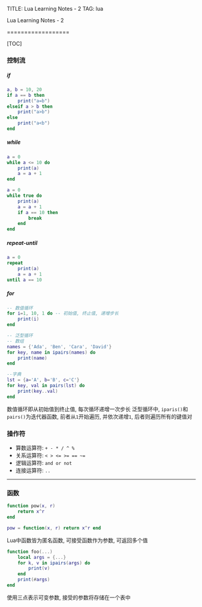 TITLE: Lua Learning Notes - 2
TAG: lua

Lua Learning Notes - 2

==================

[TOC]

### 控制流

##### if

```lua
a, b = 10, 20
if a == b then
    print("a=b")
elseif a > b then
    print("a>b")
else
    print("a<b")
end
```

##### while

```lua
a = 0
while a <= 10 do
    print(a)
    a = a + 1
end
```

```lua
a = 0
while true do
    print(a)
    a = a + 1
    if a == 10 then
        break
    end
end
```

##### repeat-until

```lua
a = 0
repeat
    print(a)
    a = a + 1
until a == 10
```

##### for

```lua
-- 数值循环
for i=1, 10, 1 do -- 初始值, 终止值, 递增步长
    print(i)
end

-- 泛型循环
-- 数组
names = {'Ada', 'Ben', 'Cara', 'David'}
for key, name in ipairs(names) do
    print(name)
end

--字典
lst = {a='A', b='B', c='C'}
for key, val in pairs(lst) do
    print(key..val)
end
```

数值循环即从初始值到终止值, 每次循环递增一次步长
泛型循环中, `iparis()`和`pairs()`为迭代器函数, 前者从`1`开始遍历, 并依次递增`1`, 后者则遍历所有的键值对

### 操作符

- 算数运算符: `+ - * / ^ %`
- 关系运算符: `< > <= >= == ~=`
- 逻辑运算符: `and or not`
- 连接运算符: `..`

------

### 函数

```lua
function pow(x, r)
    return x^r
end

pow = function(x, r) return x^r end
```

Lua中函数皆为匿名函数, 可接受函数作为参数, 可返回多个值

```lua
function foo(...)
    local args = {...}
    for k, v in ipairs(args) do
        print(v)
    end
    print(#args)
end
```

使用三点表示可变参数, 接受的参数将存储在一个表中